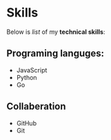 # Skills

Below is _list_ of my **technical skills**:

## Programing languges:
- JavaScript
- Python
- Go

## Collaberation
- GitHub
- Git
